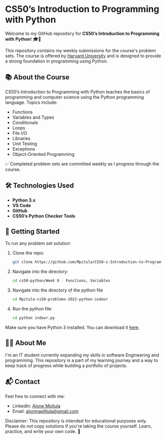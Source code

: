 # CS50’s Introduction to Programming with Python

Welcome to my GitHub repository for **CS50’s Introduction to Programming with Python**! 🎓🐍

This repository contains my weekly submissions for the course's problem sets. The course is offered by [Harvard University](https://cs50.harvard.edu/python/) and is designed to provide a strong foundation in programming using Python.

## 📚 About the Course

CS50’s Introduction to Programming with Python teaches the basics of programming and computer science using the Python programming language. Topics include:

- Functions
- Variables and Types
- Conditionals
- Loops
- File I/O
- Libraries
- Unit Testing
- Exceptions
- Object-Oriented Programming

✅ Completed problem sets are committed weekly as I progress through the course.

## 🛠️ Technologies Used

- **Python 3.x**
- **VS Code**
- **GitHub**
- **CS50’s Python Checker Tools**

## 🚀 Getting Started

To run any problem set solution:

1. Clone the repo:
   ```bash
   git clone https://github.com/Mpitula/CS50-s-Introduction-to-Programming-with-Python.git

2. Navigate into the directory:
    ```bash
    cd cs50-python/Week 0 - Functions, Variables

3. Navigate into the directory of the python file
    ```bash
    cd Mpitula-cs50-problems-2022-python-indoor

4. Run the python file:
    ```bash
    cd python indoor.py

Make sure you have Python 3 installed. You can download it [here](https://www.python.org/downloads/).

## 🙋‍♂️ About Me
I'm an IT student currently expanding my skills in software Engineering and programming. This repository is a part of my learning journey and a way to keep track of progress while building a portfolio of projects.

## 📬 Contact
Feel free to connect with me:

- LinkedIn: [Alone Mpitula](https://www.linkedin.com/alone-mpitula)
- Email: [alonmapitlula@gmail.com](alonemapitlula@gmail.com)

Disclaimer: This repository is intended for educational purposes only. Please do not copy solutions if you're taking the course yourself. Learn, practice, and write your own code. 🙌